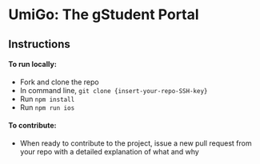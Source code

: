 # UmiGo: The gStudent Portal


## Instructions

#### To run locally:
- Fork and clone the repo
- In command line, `git clone {insert-your-repo-SSH-key}`
- Run `npm install`
- Run `npm run ios`

#### To contribute:
- When ready to contribute to the project, issue a new pull request from your repo with a detailed explanation of what and why
